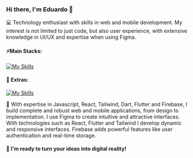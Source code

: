 ### Hi there, I'm Eduardo 👋

💻 Technology enthusiast with skills in web and mobile development. My interest is not limited to just code, but also user experience, with extensive knowledge in UI/UX and expertise when using Figma.

#### ⚡Main Stacks:
[![My Skills](https://skillicons.dev/icons?i=js,react,next,dart,flutter,firebase)](https://skillicons.dev)

#### 🧩 Extras:
[![My Skills](https://skillicons.dev/icons?i=html,css,ts,tailwind,azure,figma)](https://skillicons.dev)
  
🚀 With expertise in Javascript, React, Tailwind, Dart, Flutter and Firebase, I build complete and robust web and mobile applications, from design to implementation. I use Figma to create intuitive and attractive interfaces. With technologies such as React, Flutter and Tailwind I develop dynamic and responsive interfaces. Firebase adds powerful features like user authentication and real-time storage. 

#### 🧠 I'm ready to turn your ideas into digital reality!
